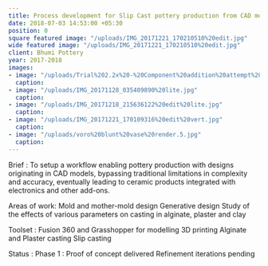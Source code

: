 ```yaml
---
title: Process development for Slip Cast pottery production from CAD models
date: 2018-07-03 14:53:00 +05:30
position: 0
square featured image: "/uploads/IMG_20171221_170210510%20edit.jpg"
wide featured image: "/uploads/IMG_20171221_170210510%20edit.jpg"
client: Bhumi Pottery
year: 2017-2018
images:
- image: "/uploads/Trial%202.2x%20-%20Component%20addition%20attempt%20v3_2.jpg"
  caption: 
- image: "/uploads/IMG_20171128_035409890%20lite.jpg"
  caption: 
- image: "/uploads/IMG_20171218_215636122%20edit%20lite.jpg"
  caption: 
- image: "/uploads/IMG_20171221_170109316%20edit%20vert.jpg"
  caption: 
- image: "/uploads/voro%20blunt%20vase%20render.5.jpg"
  caption: 
---
```


Brief : To setup a workflow enabling pottery production with designs originating in CAD models, bypassing traditional limitations in complexity and accuracy, eventually leading to ceramic products integrated with electronics and other add-ons.

Areas of work:
Mold and mother-mold design
Generative design
Study of the effects of various parameters on casting in alginate, plaster and clay




Toolset :
Fusion 360 and Grasshopper for modelling
3D printing
Alginate and Plaster casting
Slip casting

Status :
Phase 1 : Proof of concept delivered
Refinement iterations pending